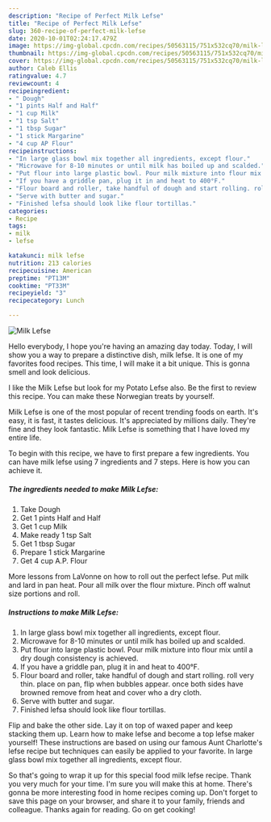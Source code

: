 ```yaml
---
description: "Recipe of Perfect Milk Lefse"
title: "Recipe of Perfect Milk Lefse"
slug: 360-recipe-of-perfect-milk-lefse
date: 2020-10-01T02:24:17.479Z
image: https://img-global.cpcdn.com/recipes/50563115/751x532cq70/milk-lefse-recipe-main-photo.jpg
thumbnail: https://img-global.cpcdn.com/recipes/50563115/751x532cq70/milk-lefse-recipe-main-photo.jpg
cover: https://img-global.cpcdn.com/recipes/50563115/751x532cq70/milk-lefse-recipe-main-photo.jpg
author: Caleb Ellis
ratingvalue: 4.7
reviewcount: 4
recipeingredient:
- " Dough"
- "1 pints Half and Half"
- "1 cup Milk"
- "1 tsp Salt"
- "1 tbsp Sugar"
- "1 stick Margarine"
- "4 cup AP Flour"
recipeinstructions:
- "In large glass bowl mix together all ingredients, except flour."
- "Microwave for 8-10 minutes or until milk has boiled up and scalded."
- "Put flour into large plastic bowl. Pour milk mixture into flour mix until a dry dough consistency is achieved."
- "If you have a griddle pan, plug it in and heat to 400°F."
- "Flour board and roller, take handful of dough and start rolling. roll very thin. place on pan, flip when bubbles appear. once both sides have browned remove from heat and cover who a dry cloth."
- "Serve with butter and sugar."
- "Finished lefsa should look like flour tortillas."
categories:
- Recipe
tags:
- milk
- lefse

katakunci: milk lefse 
nutrition: 213 calories
recipecuisine: American
preptime: "PT13M"
cooktime: "PT33M"
recipeyield: "3"
recipecategory: Lunch

---
```



![Milk Lefse](https://img-global.cpcdn.com/recipes/50563115/751x532cq70/milk-lefse-recipe-main-photo.jpg)

Hello everybody, I hope you're having an amazing day today. Today, I will show you a way to prepare a distinctive dish, milk lefse. It is one of my favorites food recipes. This time, I will make it a bit unique. This is gonna smell and look delicious.

I like the Milk Lefse but look for my Potato Lefse also. Be the first to review this recipe. You can make these Norwegian treats by yourself.

Milk Lefse is one of the most popular of recent trending foods on earth. It's easy, it is fast, it tastes delicious. It's appreciated by millions daily. They're fine and they look fantastic. Milk Lefse is something that I have loved my entire life.


To begin with this recipe, we have to first prepare a few ingredients. You can have milk lefse using 7 ingredients and 7 steps. Here is how you can achieve it.

<!--inarticleads1-->

##### The ingredients needed to make Milk Lefse:

1. Take  Dough
1. Get 1 pints Half and Half
1. Get 1 cup Milk
1. Make ready 1 tsp Salt
1. Get 1 tbsp Sugar
1. Prepare 1 stick Margarine
1. Get 4 cup A.P. Flour


More lessons from LaVonne on how to roll out the perfect lefse. Put milk and lard in pan heat. Pour all milk over the flour mixture. Pinch off walnut size portions and roll. 

<!--inarticleads2-->

##### Instructions to make Milk Lefse:

1. In large glass bowl mix together all ingredients, except flour.
1. Microwave for 8-10 minutes or until milk has boiled up and scalded.
1. Put flour into large plastic bowl. Pour milk mixture into flour mix until a dry dough consistency is achieved.
1. If you have a griddle pan, plug it in and heat to 400°F.
1. Flour board and roller, take handful of dough and start rolling. roll very thin. place on pan, flip when bubbles appear. once both sides have browned remove from heat and cover who a dry cloth.
1. Serve with butter and sugar.
1. Finished lefsa should look like flour tortillas.


Flip and bake the other side. Lay it on top of waxed paper and keep stacking them up. Learn how to make lefse and become a top lefse maker yourself! These instructions are based on using our famous Aunt Charlotte&#39;s lefse recipe but techniques can easily be applied to your favorite. In large glass bowl mix together all ingredients, except flour. 

So that's going to wrap it up for this special food milk lefse recipe. Thank you very much for your time. I'm sure you will make this at home. There's gonna be more interesting food in home recipes coming up. Don't forget to save this page on your browser, and share it to your family, friends and colleague. Thanks again for reading. Go on get cooking!
